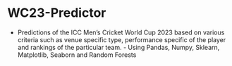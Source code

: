 # WC23-Predictor
- Predictions of the ICC Men’s Cricket World Cup 2023 based on various criteria such as venue specific type, performance specific of the player and rankings of the particular team. - Using Pandas, Numpy, Sklearn, Matplotlib, Seaborn and Random Forests
